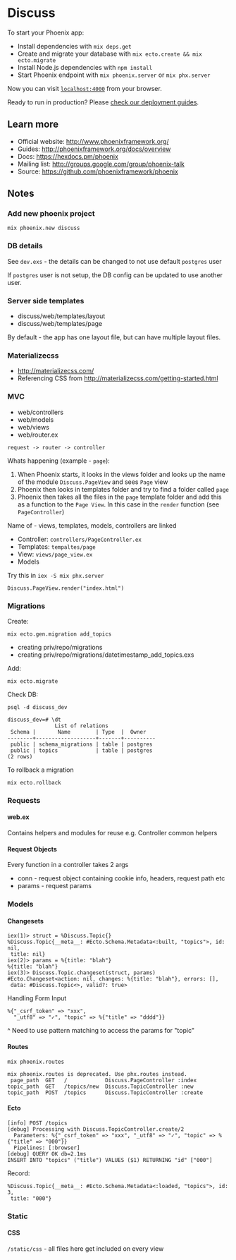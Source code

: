 # Discuss


To start your Phoenix app:

  * Install dependencies with `mix deps.get`
  * Create and migrate your database with `mix ecto.create && mix ecto.migrate`
  * Install Node.js dependencies with `npm install`
  * Start Phoenix endpoint with `mix phoenix.server` or `mix phx.server`

Now you can visit [`localhost:4000`](http://localhost:4000) from your browser.

Ready to run in production? Please [check our deployment guides](http://www.phoenixframework.org/docs/deployment).

## Learn more

  * Official website: http://www.phoenixframework.org/
  * Guides: http://phoenixframework.org/docs/overview
  * Docs: https://hexdocs.pm/phoenix
  * Mailing list: http://groups.google.com/group/phoenix-talk
  * Source: https://github.com/phoenixframework/phoenix

## Notes

### Add new phoenix project

```
mix phoenix.new discuss
```

### DB details

See `dev.exs` - the details can be changed to not use default `postgres` user

If `postgres` user is not setup, the DB config can be updated to use another user.

### Server side templates

* discuss/web/templates/layout
* discuss/web/templates/page

By default - the app has one layout file, but can have multiple layout files.

### Materializecss

* http://materializecss.com/
* Referencing CSS from http://materializecss.com/getting-started.html

### MVC

* web/controllers
* web/models
* web/views
* web/router.ex

`request -> router -> controller` 

Whats happening (example - `page`):

1. When Phoenix starts, it looks in the views folder and looks up the name of the module `Discuss.PageView` and sees `Page` view
2. Phoenix then looks in templates folder and try to find a folder called `page`
3. Phoenix then takes all the files in the `page` template folder and add this as a function to the `Page View`. In this case in the `render` function (see `PageController`)

Name of - views, templates, models, controllers are linked

* Controller: `controllers/PageController.ex`
* Templates: `tempaltes/page`
* View: `views/page_view.ex`
* Models

Try this in `iex -S mix phx.server`

```
Discuss.PageView.render("index.html")
```

### Migrations

Create:

```
mix ecto.gen.migration add_topics
```

* creating priv/repo/migrations
* creating priv/repo/migrations/datetimestamp_add_topics.exs

Add:

```
mix ecto.migrate
```

Check DB:

```
psql -d discuss_dev
```

```
discuss_dev=# \dt
               List of relations
 Schema |       Name        | Type  |  Owner
--------+-------------------+-------+----------
 public | schema_migrations | table | postgres
 public | topics            | table | postgres
(2 rows)
```

To rollback a migration

```
mix ecto.rollback
```

### Requests

#### web.ex

Contains helpers and modules for reuse e.g. Controller common helpers

#### Request Objects

Every function in a controller takes 2 args

* conn - request object containing cookie info, headers, request path etc
* params - request params

### Models

#### Changesets

````
iex(1)> struct = %Discuss.Topic{}
%Discuss.Topic{__meta__: #Ecto.Schema.Metadata<:built, "topics">, id: nil,
 title: nil}
iex(2)> params = %{title: "blah"}
%{title: "blah"}
iex(3)> Discuss.Topic.changeset(struct, params)
#Ecto.Changeset<action: nil, changes: %{title: "blah"}, errors: [],
 data: #Discuss.Topic<>, valid?: true>
````

Handling Form Input

```
%{"_csrf_token" => "xxx",
  "_utf8" => "✓", "topic" => %{"title" => "dddd"}}
```
^ Need to use pattern matching to access the params for "topic"

#### Routes

`mix phoenix.routes`

```
mix phoenix.routes is deprecated. Use phx.routes instead.
 page_path  GET   /            Discuss.PageController :index
topic_path  GET   /topics/new  Discuss.TopicController :new
topic_path  POST  /topics      Discuss.TopicController :create
```

#### Ecto

```
[info] POST /topics
[debug] Processing with Discuss.TopicController.create/2
  Parameters: %{"_csrf_token" => "xxx", "_utf8" => "✓", "topic" => %{"title" => "000"}}
  Pipelines: [:browser]
[debug] QUERY OK db=2.1ms
INSERT INTO "topics" ("title") VALUES ($1) RETURNING "id" ["000"]
```

Record:

```
%Discuss.Topic{__meta__: #Ecto.Schema.Metadata<:loaded, "topics">, id: 3,
 title: "000"}
```

### Static

#### CSS

`/static/css` - all files here get included on every view
